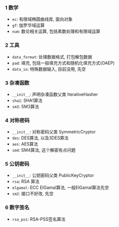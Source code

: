 ### 1 数学

- `ec`: 有限域椭圆曲线库, 面向对象
- `gf`: 伽罗华域运算
- `num`: 数论相关运算, 包括素数处理和有限域运算

### 2 工具

- `data_format`: 处理数据格式, 打包解包数据
- `pad`: 填充, 包括一般填充方式和随机化填充方式(OAEP)
- `data_in`: 特殊数据输入, 目前没用, 先空

### 3 杂凑函数

- `__init__`: 声明杂凑函数父类 IterativeHasher
- `sha1`: SHA1算法
- `sm3`: SM3算法

### 4 对称密码

- `__init__`: 对称密码父类 SymmetricCryptor
- `des`: DES算法, 以及3DES算法
- `aes`: AES算法
- `sm4`: SM4算法, 这个解密有点问题

### 5 公钥密码

- `__init__`: 公钥密码父类 PublicKeyCryptor
- `rsa`: RSA 算法
- `elgamal`: ECC ElGamal算法, 一般ElGamal算法先空
- `sm2`: 接口不好改, 先空

### 6 数字签名

- `rsa_pss`: RSA-PSS签名算法